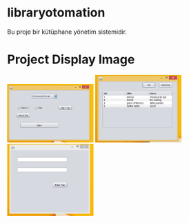 # libraryotomation
Bu proje bir kütüphane yönetim sistemidir.

# Project Display Image
<p>
<a href="https://github.com/caglagull/libraryotomation/blob/master/img/Ekran%20Al%C4%B1nt%C4%B1s%C4%B1.PNG" target="_blank">
<img src="https://github.com/caglagull/libraryotomation/blob/master/img/Ekran%20Al%C4%B1nt%C4%B1s%C4%B1.PNG" width="200" style="max-width:100%;"></a>



<a href="https://github.com/caglagull/libraryotomation/blob/master/img/Ekran%20Al%C4%B1nt%C4%B1s%C4%B12.PNG" target="_blank">
<img src="https://github.com/caglagull/libraryotomation/blob/master/img/Ekran%20Al%C4%B1nt%C4%B1s%C4%B12.PNG" width="200" style="max-width:100%;"></a>

<a href="https://github.com/caglagull/libraryotomation/blob/master/img/Ekran%20Al%C4%B1nt%C4%B1s%C4%B13.PNG" target="_blank">
<img src="https://github.com/caglagull/libraryotomation/blob/master/img/Ekran%20Al%C4%B1nt%C4%B1s%C4%B13.PNG" width="200" style="max-width:100%;"></a>

</p>
